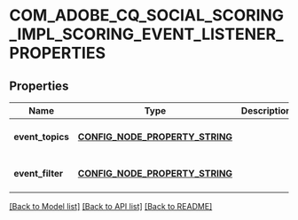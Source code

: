 # COM_ADOBE_CQ_SOCIAL_SCORING_IMPL_SCORING_EVENT_LISTENER_PROPERTIES

## Properties
Name | Type | Description | Notes
------------ | ------------- | ------------- | -------------
**event_topics** | [**CONFIG_NODE_PROPERTY_STRING**](configNodePropertyString.md) |  | [optional] [default to null]
**event_filter** | [**CONFIG_NODE_PROPERTY_STRING**](configNodePropertyString.md) |  | [optional] [default to null]

[[Back to Model list]](../README.md#documentation-for-models) [[Back to API list]](../README.md#documentation-for-api-endpoints) [[Back to README]](../README.md)


